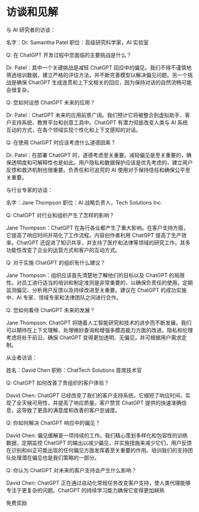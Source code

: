 



# 访谈和见解



与 AI 研究者的访谈：

名字：Dr. Samantha Patel 职位：高级研究科学家，AI 实验室

Q: 在 ChatGPT 开发过程中您面临的主要挑战是什么？

Dr. Patel：其中一个关键挑战是减轻 ChatGPT 回应中的偏见。我们不得不谨慎地筛选培训数据，建立严格的评估方法，并不断完善模型以解决偏见问题。另一个挑战是确保 ChatGPT 生成连贯和上下文相关的回应，因为保持对话的自然流畅可能会很复杂。

Q: 您如何设想 ChatGPT 未来的应用？

Dr. Patel：ChatGPT 未来的应用前景广阔。我们预计它将被整合到虚拟助手、客户支持系统、教育平台和创意工具中。ChatGPT 有潜力彻底改变人类与 AI 系统互动的方式，在各个领域实现个性化和上下文感知的对话。

Q: 在使用 ChatGPT 时应该考虑什么道德因素？

Dr. Patel：在部署 ChatGPT 时，道德考虑至关重要。减轻偏见是至关重要的，确保透明度和可解释性也是如此。用户隐私和数据保护应该是优先考虑的，建立用户反馈和救济机制也很重要。负责任和可追究的 AI 使用对于保持信任和确保公平至关重要。

与行业专家的访谈：

名字：Jane Thompson 职位：AI 战略负责人，Tech Solutions Inc.

Q: ChatGPT 对行业和组织产生了怎样的影响？

Jane Thompson：ChatGPT 在各行各业都产生了重大影响。在客户支持方面，它提高了响应时间并简化了工作流程。内容创作者利用 ChatGPT 提高了生产效率。ChatGPT 还促进了知识共享，并支持了医疗和法律等领域的研究工作。其多功能性改变了企业的运营方式和客户的互动方式。

Q: 对于实施 ChatGPT 的组织有什么建议？

Jane Thompson：组织应该首先清楚地了解他们的目标以及 ChatGPT 的局限性。对员工进行适当的培训和制定准则是非常重要的，以确保负责任的使用。定期监测偏见、分析用户反馈以及持续改进至关重要。建议在 ChatGPT 的成功实施中，AI 专家、领域专家和法律团队之间进行合作。

Q: 您如何看待 ChatGPT 未来的发展？

Jane Thompson: ChatGPT 将随着人工智能研究和技术的进步而不断发展。我们可以期待在上下文理解、处理微妙查询和增强多模态能力方面的改进。隐私和伦理考虑将处于前沿，确保 ChatGPT 变得更加透明、无偏见，并可根据用户需求定制。

从业者访谈：

姓名：David Chen 职称：ChatTech Solutions 首席技术官

Q: ChatGPT 如何改善了贵组织的客户体验？

David Chen: ChatGPT 已经改变了我们的客户支持系统。它缩短了响应时间，实现了全天候可用性，并提高了响应质量。客户赞赏 ChatGPT 提供的快速准确信息，这导致了更高的满意度和改善的客户忠诚度。

Q: 你如何解决 ChatGPT 响应中的偏见？

David Chen: 偏见缓解是一项持续的工作。我们精心策划多样化和包容性的训练数据，定期监控 ChatGPT 的输出以减少偏见，并实施措施来减少它们。用户反馈在识别和纠正可能出现的任何偏见方面发挥着至关重要的作用。培训我们的支持团队处理潜在偏见也是我们策略的一部分。

Q: 你认为 ChatGPT 对未来的客户支持会产生什么影响？

David Chen: ChatGPT 正在通过自动化常规任务改变客户支持，使人类代理能够专注于更复杂的问题。ChatGPT 的持续学习能力确保它变得更加娴熟

免费奖励
